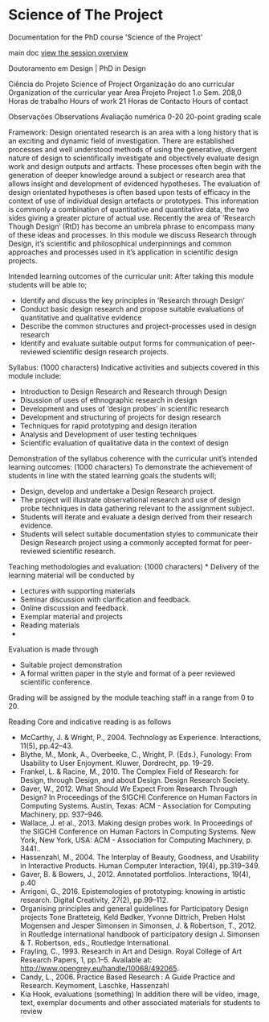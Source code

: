# Science of The Project
Documentation for the PhD course 'Science of the Project'

main doc
[view the session overview](session.md)

Doutoramento em Design | PhD in Design

Ciência do Projeto
Science of Project
Organização do ano curricular
Organization of the curricular year
Area Projeto
Project
1.o Sem.
208,0  Horas de trabalho
Hours of work
21 Horas de Contacto
Hours of contact

Observações
Observations
 Avaliação numérica 0-20
20-point grading scale

Framework: 
Design orientated research is an area with a long history that is an exciting and dynamic field of investigation. There are established processes and well understood methods of using the generative, divergent nature of design to scientifically investigate and objectively evaluate design work and design outputs and artfacts. These processes often begin with the generation of deeper knowledge around a subject or research area that allows insight and development of evidenced hypotheses. The evaluation of design orientated hypotheses is often based upon tests of efficacy in the context of use of individual design artefacts or prototypes. This information is commonly a combination of quantitative and quantitative data, the two sides giving a greater picture of actual use. Recently the area of ‘Research Though Design‘ (RtD) has become an umbrela phrase to encompass many of these ideas and processes. In this module we discuss Research through Design, it’s scientific and philosophical underpinnings and common approaches and processes used in it’s application in scientific design projects.

Intended learning outcomes of the curricular unit: 
After taking this module students will be able to;
 
*  Identify and discuss the key principles in ‘Research through Design’ 
*  Conduct basic design research and propose suitable evaluations of quantitative and qualitative evidence
*  Describe the common structures and project-processes used in design research
*  Identify and evaluate suitable output forms for communication of peer-reviewed scientific design research projects.

 
Syllabus: (1000 characters)
Indicative activities and subjects covered in this module include:
 
*  Introduction to Design Research and Research through Design
*  Disussion of uses of ethnographic research in design
*  Development and uses of ‘design probes’ in scientific research
*  Development and structuring of projects for design research
*  Techniques for rapid prototyping and design iteration
*  Analysis and Development of user testing techniques
*  Scientific evaluation of qualitative data in the context of design
 

Demonstration of the syllabus coherence with the curricular unit’s intended learning outcomes: (1000 characters)
To demonstrate the achievement of students in line with the stated learning goals the students will;
*  Design, develop and undertake a Design Research project.
*  The project will illustrate observational research and use of design probe techniques in data gathering relevant to the assignment subject.
*  Students will iterate and evaluate a design derived from their research evidence.
*  Students will select suitable documentation styles to communicate their Design Research project using a commonly accepted format for peer-reviewed scientific research.
 
 

Teaching methodologies and evaluation: (1000 characters) *
Delivery of the learning material will be conducted by
*  Lectures with supporting materials
*  Seminar discussion with clarification and feedback.
*  Online discussion and feedback.
*  Exemplar material and projects
*  Reading materials
*   
Evaluation is made through
*  Suitable project demonstration
*  A formal written paper in the style and format of a peer reviewed scientific conference.
 
Grading will be assigned by the module teaching staff in a range from 0 to 20.

 
Reading
Core and indicative reading is as follows
*  McCarthy, J. & Wright, P., 2004. Technology as Experience. Interactions, 11(5), pp.42–43.
*  Blythe, M., Monk, A., Overbeeke, C., Wright, P. (Eds.), Funology: From Usability to User Enjoyment. Kluwer, Dordrecht, pp. 19–29.
*  Frankel, L. & Racine, M., 2010. The Complex Field of Research: for Design, through Design, and about Design. Design Research Society.
*  Gaver, W., 2012. What Should We Expect From Research Through Design? In Proceedings of the SIGCHI Conference on Human Factors in Computing Systems. Austin, Texas: ACM - Association for Computing Machinery, pp. 937–946.
*  Wallace, J. et al., 2013. Making design probes work. In Proceedings of the SIGCHI Conference on Human Factors in Computing Systems. New York, New York, USA: ACM - Association for Computing Machinery, p. 3441..
*  Hassenzahl, M., 2004. The Interplay of Beauty, Goodness, and Usability in Interactive Products. Human Computer Interaction, 19(4), pp.319–349.
*  Gaver, B. & Bowers, J., 2012. Annotated portfolios. Interactions, 19(4), p.40
*  Arrigoni, G., 2016. Epistemologies of prototyping: knowing in artistic research. Digital Creativity, 27(2), pp.99–112.
*  Organising principles and general guidelines for Participatory Design projects
Tone Bratteteig, Keld Bødker, Yvonne Dittrich, Preben Holst Mogensen and Jesper Simonsen in Simonsen, J. & Robertson, T., 2012. in  Routledge international handbook of participatory design J. Simonsen & T. Robertson, eds., Routledge International.
* Frayling, C., 1993. Research in Art and Design. Royal College of Art Research Papers, 1, pp.1–5. Available at: http://www.opengrey.eu/handle/10068/492065.
* Candy, L., 2006. Practice Based Research : A Guide Practice and Research. Keymoment, Laschke, Hassenzahl
* Kia Hook, evaluations (something)
In addition there will be vídeo, image, text, exemplar documents and other associated materials for students to review



